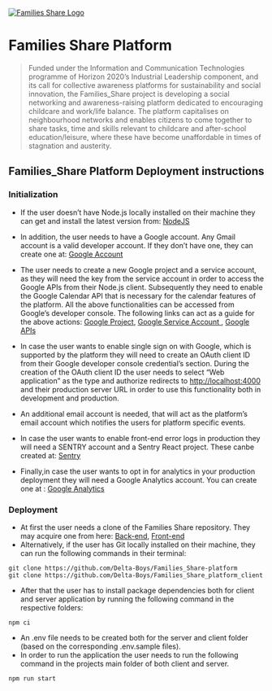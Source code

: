 <a href="https://www.families-share.eu/"><img src="https://live.comune.venezia.it/sites/live.comune.venezia.it/files/styles/tb-wall-single-style/public/field/image/FamiliesShare-1200x672.jpg?itok=rcGCGBQW" title="Families_Share" alt="Families Share Logo"></a>

# Families Share Platform

> Funded under the Information and Communication Technologies programme of Horizon 2020’s Industrial Leadership component, and its call for collective awareness platforms for sustainability and social innovation, the Families_Share project is developing a social networking and awareness-raising platform dedicated to encouraging childcare and work/life balance. The platform capitalises on neighbourhood networks and enables citizens to come together to share tasks, time and skills relevant to childcare and after-school education/leisure, where these have become unaffordable in times of stagnation and austerity.

## Families_Share Platform Deployment instructions

### Initialization
   - If the user doesn’t have Node.js locally installed on their machine they can get and install the latest version from:  [NodeJS](https://nodejs.org/en/download)

   - In addition, the user needs to have a Google account. Any Gmail account is a valid developer account. If they don’t have one, they can create one at: [Google Account](https://accounts.google.com)
  
  - The user needs to create a new Google project and a service account, as they will need the key from the service account in order to access the Google APIs from their Node.js client. Subsequently they need to enable the Google Calendar API that is necessary for the calendar features of the platform. All the above functionalities can be accessed from Google’s developer console. The following links can act as a guide for the above actions:  [Google Project](https://cloud.google.com/resource-manager/docs/creating-managing-projects), [Google Service Account ](https://cloud.google.com/iam/docs/creating-managing-service-account-keys), [Google APIs](https://support.google.com/googleapi/answer/6158841?hl=en)

   - In case the user wants to enable single sign on with Google, which is supported by the platform they will need to create an OAuth client ID from their Google developer console credential’s section. During the creation of the OAuth client ID the user needs to select “Web application” as the type and authorize redirects to <http://localhost:4000> and their production server URL in order to use this functionality both in development and production.
   
   - An additional email account is needed, that will act as the platform’s email account which notifies the users for platform specific events.
   
   - In case the user wants to enable front-end error logs in production they will need a SENTRY account and a Sentry React project. These  canbe created at: [Sentry](https://sentry.io/login)

   - Finally,in case the user wants to opt in for analytics in your production deployment they will need a Google Analytics account. You can create one at : [Google Analytics](https://analytics.google.com/analytics/web/provision/?authuser=0#/provision/create)

### Deployment
   - At first the user needs a clone of the Families Share repository. They may acquire one from here: [Back-end](https://github.com/Delta-Boys/Families_Share-platform), [Front-end](https://github.com/Delta-Boys/Families_Share_platform_client)
   - Alternatively, if the user has Git locally installed on their machine, they can run the following commands in their terminal:
   
```
git clone https://github.com/Delta-Boys/Families_Share-platform
git clone https://github.com/Delta-Boys/Families_Share_platform_client
```

   - After that the user has to install package dependencies both for client and server application by running the following command in the respective folders:

```
npm ci
```

   - An .env file needs to be created both for the server and client folder (based on the corresponding .env.sample files).
   - In order to run the application the user needs to run the following command in the projects main folder of both client and server.
 
```
npm run start
```
